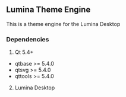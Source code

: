 ## Lumina Theme Engine
                                                                                                                                                                                                                                                                               
This is a theme engine for the Lumina Desktop
                                                                                                                                                                                                                                                                               
### Dependencies                                                                                                                                                                                                                                                       
                                                                                                                                                                                                                                                                               
1. Qt 5.4+
  - qtbase >= 5.4.0
  - qtsvg >= 5.4.0
  - qttools >= 5.4.0

2. Lumina Desktop
